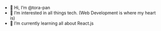 - 👋 Hi, I’m @tora-pan
- 👀 I’m interested in all things tech. (Web Development is where my heart is)
- 🌱 I’m currently learning all about React.js

<!---
tora-pan/tora-pan is a ✨ special ✨ repository because its `README.md` (this file) appears on your GitHub profile.
You can click the Preview link to take a look at your changes.
--->
